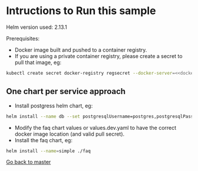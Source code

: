 # Intructions to Run this sample
Helm version used: 2.13.1

Prerequisites: 
* Docker image built and pushed to a container registry.
* If you are using a private container registry, please create a secret to pull that image, eg:

```sh
kubectl create secret docker-registry regsecret --docker-server=<<docker_registry>> --docker-password=<<password>> --docker-username=iamapikey --docker-email=a@b.com
```


## One chart per service approach

* Install postgress helm chart, eg:

```sh
helm install --name db --set postgresqlUsername=postgres,postgresqlPassword=postgres,postgresqlDatabase=faq_demo,persistence.enabled=false stable/postgresql
```

* Modify the faq chart values or values.dev.yaml to have the correct docker image location (and valid pull secret).
* Install the faq chart, eg:

```sh
helm install --name=simple ./faq
```
[Go back to master](https://github.com/ammbra/helm-faq/tree/master)
